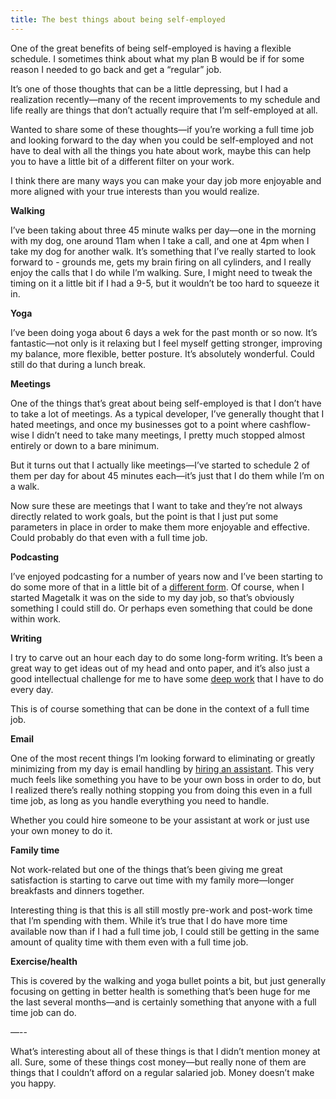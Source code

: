 ```yaml
---
title: The best things about being self-employed
---
```


One of the great benefits of being self-employed is having a flexible schedule. I sometimes think about what my plan B would be if for some reason I needed to go back and get a “regular” job. 

It’s one of those thoughts that can be a little depressing, but I had a realization recently—many of the recent improvements to my schedule and life really are things that don’t actually require that I’m self-employed at all.

Wanted to share some of these thoughts—if you’re working a full time job and looking forward to the day when you could be self-employed and not have to deal with all the things you hate about work, maybe this can help you to have a little bit of a different filter on your work.

I think there are many ways you can make your day job more enjoyable and more aligned with your true interests than you would realize.

**Walking**

I’ve been taking about three 45 minute walks per day—one in the morning with my dog, one around 11am when I take a call, and one at 4pm when I take my dog for another walk. It’s something that I’ve really started to look forward to - grounds me, gets my brain firing on all cylinders, and I really enjoy the calls that I do while I’m walking.
Sure, I might need to tweak the timing on it a little bit if I had a 9-5, but it wouldn’t be too hard to squeeze it in.

**Yoga**

I’ve been doing yoga about 6 days a wek for the past month or so now. It’s fantastic—not only is it relaxing but I feel myself getting stronger, improving my balance, more flexible, better posture. It’s absolutely wonderful. Could still do that during a lunch break.

**Meetings**

One of the things that’s great about being self-employed is that I don’t have to take a lot of meetings. As a typical developer, I’ve generally thought that I hated meetings, and once my businesses got to a point where cashflow-wise I didn’t need to take many meetings, I pretty much stopped almost entirely or down to a bare minimum.

But it turns out that I actually like meetings—I’ve started to schedule 2 of them per day for about 45 minutes each—it’s just that I do them while I’m on a walk.

Now sure these are meetings that I want to take and they’re not always directly related to work goals, but the point is that I just put some parameters in place in order to make them more enjoyable and effective. Could probably do that even with a full time job.

**Podcasting**

I’ve enjoyed podcasting for a number of years now and I’ve been starting to do some more of that in a little bit of a [different form](https://anchor.fm/kalenjordan). Of course, when I started Magetalk it was on the side to my day job, so that’s obviously something I could still do. Or perhaps even something that could be done within work.

**Writing**

I try to carve out an hour each day to do some long-form writing. It’s been a great way to get ideas out of my head and onto paper, and it’s also just a good intellectual challenge for me to have some [deep work](https://divante.co/blog/how-i-used-deep-work-to-enjoy-being-ceo-again/) that I have to do every day.

This is of course something that can be done in the context of a full time job.

**Email**

One of the most recent things I’m looking forward to eliminating or greatly minimizing from my day is email handling by [hiring an assistant](https://kalenjordan.com/2018/12/26/hiring-customer-support.html
). This very much feels like something you have to be your own boss in order to do, but I realized there’s really nothing stopping you from doing this even in a full time job, as long as you handle everything you need to handle.

Whether you could hire someone to be your assistant at work or just use your own money to do it.

**Family time**

Not work-related but one of the things that’s been giving me great satisfaction is starting to carve out time with my family more—longer breakfasts and dinners together.

Interesting thing is that this is all still mostly pre-work and post-work time that I’m spending with them. While it’s true that I do have more time available now than if I had a full time job, I could still be getting in the same amount of quality time with them even with a full time job.

**Exercise/health**

This is covered by the walking and yoga bullet points a bit, but just generally focusing on getting in better health is something that’s been huge for me the last several months—and is certainly something that anyone with a full time job can do.

—--

What’s interesting about all of these things is that I didn’t mention money at all. Sure, some of these things cost money—but really none of them are things that I couldn’t afford on a regular salaried job. Money doesn’t make you happy.
